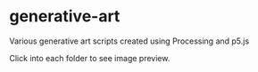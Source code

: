 # generative-art
Various generative art scripts created using Processing and p5.js

Click into each folder to see image preview.

